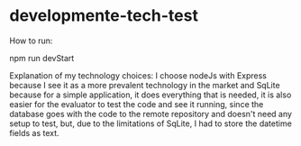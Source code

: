 # developmente-tech-test

How to run: 

npm run devStart


Explanation of my technology choices:
I choose nodeJs with Express because I see it as a more prevalent technology in the market and SqLite because for a simple application, it does everything that is needed, it is also easier for the evaluator to test the code and see it running, since the database goes with the code to the remote repository and doesn't need any setup to test, but, due to the limitations of SqLite, I had to store the datetime fields as text.